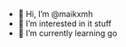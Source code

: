 - 👋 Hi, I’m @maikxmh
- 👀 I’m interested in it stuff
- 🌱 I’m currently learning go

<!---
maikxmh/maikxmh is a ✨ special ✨ repository because its `README.md` (this file) appears on your GitHub profile.
You can click the Preview link to take a look at your changes.
--->
